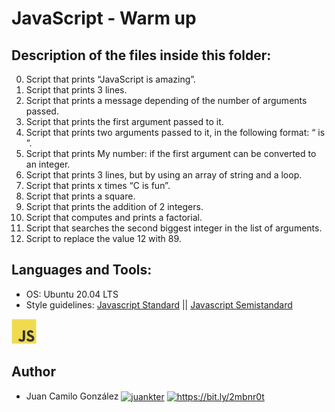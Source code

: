 # JavaScript - Warm up

## Description of the files inside this folder:

0. Script that prints “JavaScript is amazing”.
1. Script that prints 3 lines.
2. Script that prints a message depending of the number of arguments passed.
3. Script that prints the first argument passed to it.
4. Script that prints two arguments passed to it, in the following format: “ is ”.
5. Script that prints My number: <first argument converted in integer> if the first argument can be converted to an integer.
6. Script that prints 3 lines, but by using an array of string and a loop.
7. Script that prints x times “C is fun”.
8. Script that prints a square.
9. Script that prints the addition of 2 integers.
10. Script that computes and prints a factorial.
11. Script that searches the second biggest integer in the list of arguments.
12. Script to replace the value 12 with 89.


## Languages and Tools:

- OS: Ubuntu 20.04 LTS
- Style guidelines: [Javascript Standard](https://standardjs.com/rules.html) || [Javascript Semistandard](https://github.com/Flet/semistandard)

<p align="left"> <a href="https://developer.mozilla.org/en-US/docs/Web/JavaScript" target="_blank" rel="noreferrer"> <img src="https://raw.githubusercontent.com/devicons/devicon/master/icons/javascript/javascript-original.svg" alt="javascript" width="40" height="40"/> </a> </p>


## Author

- Juan Camilo González <a href="https://twitter.com/juankter" target="blank"><img align="center" src="https://raw.githubusercontent.com/rahuldkjain/github-profile-readme-generator/master/src/images/icons/Social/twitter.svg" alt="juankter" height="30" width="40" /></a>
<a href="https://bit.ly/2MBNR0t" target="blank"><img align="center" src="https://raw.githubusercontent.com/rahuldkjain/github-profile-readme-generator/master/src/images/icons/Social/linked-in-alt.svg" alt="https://bit.ly/2mbnr0t" height="30" width="40" /></a>
